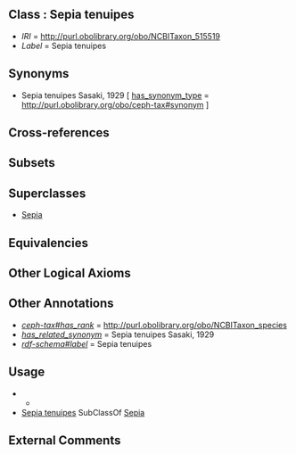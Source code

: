 
## Class : Sepia tenuipes

 * *IRI* = http://purl.obolibrary.org/obo/NCBITaxon_515519
 * *Label* = Sepia tenuipes

## Synonyms

 * Sepia tenuipes Sasaki, 1929 [ [has_synonym_type](../../pe/oboInOwl#hasSynonymType.md) = http://purl.obolibrary.org/obo/ceph-tax#synonym ]

## Cross-references


## Subsets


## Superclasses

 * [Sepia](../../NCBITaxon/09/NCBITaxon_6609.md)

## Equivalencies


## Other Logical Axioms


## Other Annotations

 * *[ceph-tax#has_rank](../../ceph-tax#has/nk/ceph-tax#has_rank.md)* = http://purl.obolibrary.org/obo/NCBITaxon_species
 * *[has_related_synonym](../../ym/oboInOwl#hasRelatedSynonym.md)* = Sepia tenuipes Sasaki, 1929
 * *[rdf-schema#label](../../el/rdf-schema#label.md)* = Sepia tenuipes

## Usage

 * -
 * [Sepia tenuipes](../../NCBITaxon/19/NCBITaxon_515519.md) SubClassOf [Sepia](../../NCBITaxon/09/NCBITaxon_6609.md)

## External Comments

